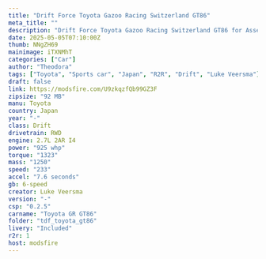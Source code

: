 ```yaml
---
title: "Drift Force Toyota Gazoo Racing Switzerland GT86"
meta_title: ""
description: "Drift Force Toyota Gazoo Racing Switzerland GT86 for Assetto Corsa by Luke Veersma"
date: 2025-05-05T07:10:00Z
thumb: NNgZH69
mainimage: iTXNMhT
categories: ["Car"]
author: "Theodora"
tags: ["Toyota", "Sports car", "Japan", "R2R", "Drift", "Luke Veersma"]
draft: false
link: https://modsfire.com/U9zkqzfQb99GZ3F
zipsize: "92 MB"
manu: Toyota
country: Japan
year: "-"
class: Drift
drivetrain: RWD
engine: 2.7L 2AR I4
power: "925 whp"
torque: "1323"
mass: "1250"
speed: "233"
accel: "7.6 seconds"
gb: 6-speed
creator: Luke Veersma
version: "-"
csp: "0.2.5"
carname: "Toyota GR GT86"
folder: "tdf_toyota_gt86"
livery: "Included"
r2r: 1
host: modsfire
---
```

